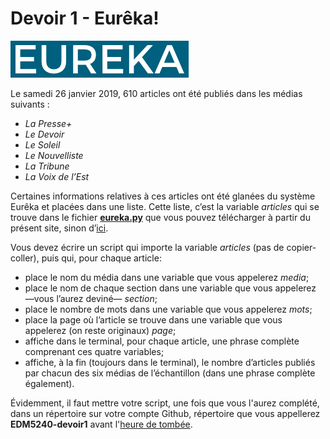 # Devoir 1 - Eurêka!

![](assets/eureka.png)

Le samedi 26 janvier 2019, 610 articles ont été publiés dans les médias suivants&nbsp;:

- *La Presse+*
- *Le Devoir*
- *Le Soleil*
- *Le Nouvelliste*
- *La Tribune*
- *La Voix de l’Est*

Certaines informations relatives à ces articles ont été glanées du système Eurêka et placées dans une liste. Cette liste, c’est la variable *articles* qui se trouve dans le fichier [**eureka.py**](eureka.py) que vous pouvez télécharger à partir du présent site, sinon d’[ici](https://www.dropbox.com/s/p80r3pw6v5rmcfz/eureka.py?dl=0).

Vous devez écrire un script qui importe la variable *articles* (pas de copier-coller), puis qui, pour chaque article:
- place le nom du média dans une variable que vous appelerez *media*; 
- place le nom de chaque section dans une variable que vous appelerez —vous l’aurez deviné— *section*;
- place le nombre de mots dans une variable que vous appelerez *mots*;
- place la page où l’article se trouve dans une variable que vous appelerez (on reste originaux) *page*;
- affiche dans le terminal, pour chaque article, une phrase complète comprenant ces quatre variables;
- affiche, à la fin (toujours dans le terminal), le nombre d’articles publiés par chacun des six médias de l’échantillon (dans une phrase complète également).

Évidemment, il faut mettre votre script, une fois que vous l'aurez complété, dans un répertoire sur votre compte Github, répertoire que vous appellerez **EDM5240-devoir1** avant l'[heure de tombée](travaux.md#devoir-1---eureka).
